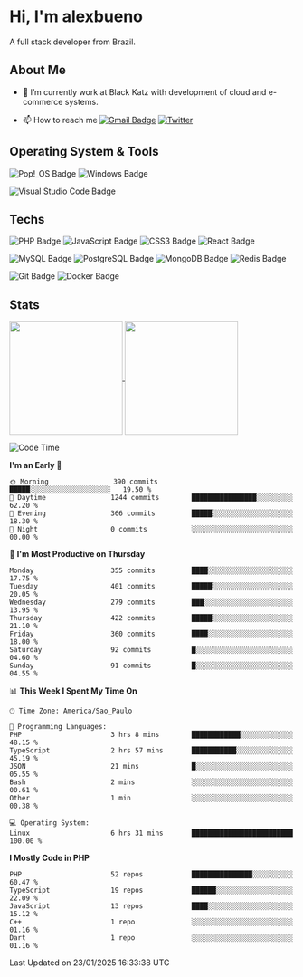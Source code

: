 # Hi, I'm alexbueno

A full stack developer from Brazil.

## About Me

- 🌱 I’m currently work at Black Katz with development of cloud and e-commerce systems.

- 📫 How to reach me [![Gmail Badge](https://img.shields.io/badge/-gmail-c14438?style=for-the-badge&logo=Gmail&logoColor=ffffff)](mailto:alexsandrofbueno@gmail.com) [![Twitter](https://img.shields.io/badge/twitter-1DA1F2.svg?style=for-the-badge&logo=twitter&logoColor=ffffff)](https://twitter.com/Alex_Bueno_7)

## Operating System & Tools

![Pop!_OS Badge](https://img.shields.io/badge/Pop!__OS-48B9C7?logo=popos&logoColor=fff&style=flat)
![Windows Badge](https://img.shields.io/badge/Windows-0078D6?logo=windows&logoColor=fff&style=flat)

![Visual Studio Code Badge](https://img.shields.io/badge/Visual%20Studio%20Code-007ACC?logo=visualstudiocode&logoColor=fff&style=flat)

## Techs

![PHP Badge](https://img.shields.io/badge/PHP-777BB4?logo=php&logoColor=fff&style=flat)
![JavaScript Badge](https://img.shields.io/badge/JavaScript-F7DF1E?logo=javascript&logoColor=000&style=flat)
![CSS3 Badge](https://img.shields.io/badge/CSS3-1572B6?logo=css3&logoColor=fff&style=flat)
![React Badge](https://img.shields.io/badge/React-61DAFB?logo=react&logoColor=000&style=flat)

![MySQL Badge](https://img.shields.io/badge/MySQL-4479A1?logo=mysql&logoColor=fff&style=flat)
![PostgreSQL Badge](https://img.shields.io/badge/PostgreSQL-4169E1?logo=postgresql&logoColor=fff&style=flat)
![MongoDB Badge](https://img.shields.io/badge/MongoDB-47A248?logo=mongodb&logoColor=fff&style=flat)
![Redis Badge](https://img.shields.io/badge/Redis-DC382D?logo=redis&logoColor=fff&style=flat)

![Git Badge](https://img.shields.io/badge/Git-F05032?logo=git&logoColor=fff&style=flat)
![Docker Badge](https://img.shields.io/badge/Docker-2496ED?logo=docker&logoColor=fff&style=flat)


## Stats

<a href="https://github.com/anuraghazra/github-readme-stats">
  <img height=200 align="center" src="https://github-readme-stats.vercel.app/api?username=alexbueno7&theme=dark" />
</a>
<a href="https://github.com/anuraghazra/convoychat">
  <img height=200 align="center" src="https://github-readme-stats.vercel.app/api/top-langs?username=alexbueno7&layout=compact&langs_count=8&card_width=320&theme=dark" />
</a>

<!--START_SECTION:waka-->
![Code Time](http://img.shields.io/badge/Code%20Time-1%2C277%20hrs%202%20mins-blue)

**I'm an Early 🐤** 

```text
🌞 Morning                390 commits         █████░░░░░░░░░░░░░░░░░░░░   19.50 % 
🌆 Daytime                1244 commits        ████████████████░░░░░░░░░   62.20 % 
🌃 Evening                366 commits         █████░░░░░░░░░░░░░░░░░░░░   18.30 % 
🌙 Night                  0 commits           ░░░░░░░░░░░░░░░░░░░░░░░░░   00.00 % 
```
📅 **I'm Most Productive on Thursday** 

```text
Monday                   355 commits         ████░░░░░░░░░░░░░░░░░░░░░   17.75 % 
Tuesday                  401 commits         █████░░░░░░░░░░░░░░░░░░░░   20.05 % 
Wednesday                279 commits         ███░░░░░░░░░░░░░░░░░░░░░░   13.95 % 
Thursday                 422 commits         █████░░░░░░░░░░░░░░░░░░░░   21.10 % 
Friday                   360 commits         ████░░░░░░░░░░░░░░░░░░░░░   18.00 % 
Saturday                 92 commits          █░░░░░░░░░░░░░░░░░░░░░░░░   04.60 % 
Sunday                   91 commits          █░░░░░░░░░░░░░░░░░░░░░░░░   04.55 % 
```


📊 **This Week I Spent My Time On** 

```text
🕑︎ Time Zone: America/Sao_Paulo

💬 Programming Languages: 
PHP                      3 hrs 8 mins        ████████████░░░░░░░░░░░░░   48.15 % 
TypeScript               2 hrs 57 mins       ███████████░░░░░░░░░░░░░░   45.19 % 
JSON                     21 mins             █░░░░░░░░░░░░░░░░░░░░░░░░   05.55 % 
Bash                     2 mins              ░░░░░░░░░░░░░░░░░░░░░░░░░   00.61 % 
Other                    1 min               ░░░░░░░░░░░░░░░░░░░░░░░░░   00.38 % 

💻 Operating System: 
Linux                    6 hrs 31 mins       █████████████████████████   100.00 % 
```

**I Mostly Code in PHP** 

```text
PHP                      52 repos            ███████████████░░░░░░░░░░   60.47 % 
TypeScript               19 repos            ██████░░░░░░░░░░░░░░░░░░░   22.09 % 
JavaScript               13 repos            ████░░░░░░░░░░░░░░░░░░░░░   15.12 % 
C++                      1 repo              ░░░░░░░░░░░░░░░░░░░░░░░░░   01.16 % 
Dart                     1 repo              ░░░░░░░░░░░░░░░░░░░░░░░░░   01.16 % 
```




 Last Updated on 23/01/2025 16:33:38 UTC
<!--END_SECTION:waka-->
